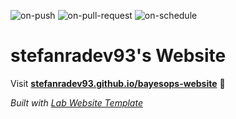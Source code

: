 
  ![on-push](../../actions/workflows/on-push.yaml/badge.svg)
  ![on-pull-request](../../actions/workflows/on-pull-request.yaml/badge.svg)
  ![on-schedule](../../actions/workflows/on-schedule.yaml/badge.svg)

  # stefanradev93's Website

  Visit **[stefanradev93.github.io/bayesops-website](https://stefanradev93.github.io/bayesops-website)** 🚀

  _Built with [Lab Website Template](https://greene-lab.gitbook.io/lab-website-template-docs)_
